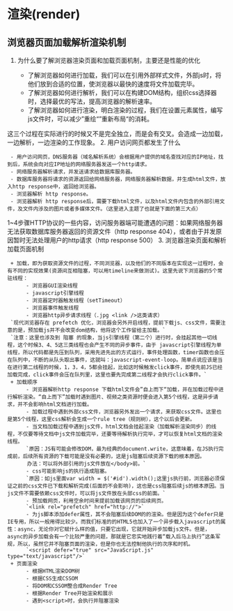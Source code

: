 # 渲染(render)

## 浏览器页面加载解析渲染机制

1. 为什么要了解浏览器渲染页面和加载页面机制，主要还是性能的优化

     - 了解浏览器如何进行加载，我们可以在引用外部样式文件，外部js时，将他们放到合适的位置，使浏览器以最快的速度将文件加载完毕。
     - 了解浏览器如何进行解析，我们可以在构建DOM结构，组织css选择器时，选择最优的写法，提高浏览器的解析速率。
     - 了解浏览器如何进行渲染，明白渲染的过程，我们在设置元素属性，编写js文件时，可以减少”重绘“”重新布局“的消耗。

这三个过程在实际进行的时候又不是完全独立，而是会有交叉。会造成一边加载，一边解析，一边渲染的工作现象。
2. 用户访问网页都发生了什么

     - 用户访问网页，DNS服务器（域名解析系统）会根据用户提供的域名查找对应的IP地址，找到后，系统会向对应IP地址的网络服务器发送一个http请求。
     - 网络服务器解析请求，并发送请求给数据库服务器。
     - 数据库服务器将请求的资源返回给网络服务器，网络服务器解析数据，并生成html文件，放入http response中，返回给浏览器。
     - 浏览器解析 http response。
     - 浏览器解析 http response后，需要下载html文件，以及html文件内包含的外部引用文件，及文件内涉及的图片或者多媒体文件。（这里进入主题了也就是下面的第三大点）

1~4步骤HTTP协议的一些内容，访问服务器端可能遭遇的问题：如果网络服务器无法获取数据库服务器返回的资源文件（http response 404），或者由于并发原因暂时无法处理用户的http请求（http response 500）
3. 浏览器渲染页面和解析加载页面机制

     + 加载，即为获取资源文件的过程，不同浏览器，以及他们的不同版本在实现这一过程时，会有不同的实现效果(资源间互相阻塞，可以用timeline来做测试)。这里先说下浏览器的5个常驻线程：
          - 浏览器GUI渲染线程
          - javascript引擎线程
          - 浏览器定时器触发线程（setTimeout）
          - 浏览器事件触发线程
          - 浏览器http异步请求线程（.jpg <link />这类请求）
     `现代浏览器存在 prefetch 优化，浏览器会另外开启线程，提前下载js、css文件，需要注意的是，预加载js并不会改变dom结构，他将这个工作留给主加载。`
     `注意：这里也涉及到 阻塞 的现象，当js引擎线程（第二个）进行时，会挂起其他一切线程，这个时候3、4、5这三类线程也会产生不同的异步事件，由于 javascript引擎线程为单线程，所以代码都是先压到队列，采用先进先出的方式运行，事件处理函数，timer函数也会压在队列中，不断的从队头取出事件，这就叫：javascript-event-loop。简单点说应该是当在进行第二线程的时候，1，3，4，5都会挂起，比如这时候触发click事件，即使先前JS已经加载完成，click事件会压在队列里，这里也要先完成第二线程才会执行click事件。`
     + 加载顺序
          - 浏览器解析http response 下载html文件会”自上而下“加载，并在加载过程中进行解析渲染。“自上而下”加载时遇到图片、视频之类资源时便会进入第5个线程，这是异步请求，并不会影响html文档进行加载。
          - 加载过程中遇到外部css文件，浏览器另外发出一个请求，来获取css文件。这里也是第5个线程，这里css解析会生成一个rule tree（规则树），这个以后会更新。
          - 当文档加载过程中遇到js文件，html文档会挂起渲染（加载解析渲染同步）的线程，不仅要等待文档中js文件加载完毕，还要等待解析执行完毕，才可以恢复html文档的渲染线程。
          `原因：JS有可能会修改DOM，最为经典的document.write，这意味着，在JS执行完成前，后续所有资源的下载可能是没有必要的，这是js阻塞后续资源下载的根本原因。
     　　  办法：可以将外部引用的js文件放在</body>前。`
          - css可能影响js的执行造成阻塞。
          `原因：如js里面var width = $('#id').width();这里js执行前，浏览器必须保证之前的css文件已下载和解析完成(后面的不会影响)，这也是css阻塞后续js的根本原因。当js文件不需要依赖css文件时，可以将js文件放在头部css的前面。`
          - 预加载网页，利用空余时间来提前加载该网页的后续网页。
          `<link rel="prefetch" href="http://">`
          - 为js脚本添加defer属性，其不会阻塞后续DOM的的渲染。但是因为这个defer只是IE专用，所以一般用得比较少。而我们标准的的HTML5也加入了一个异步载入javascript的属性：async，无论你对它赋什么样的值，只要它出现，它就开始异步加载js文件。但是， async的异步加载会有一个比较严重的问题，那就是它忠实地践行着“载入后马上执行”这条军规，所以，虽然它并不阻塞页面的渲染，但是你也无法控制他执行的次序和时机。
          `<script defer="true" src="JavaScript.js" type="text/javascript"/>`
     + 页面渲染
          - 根据HTML渲染DOM树
          - 根据CSS生成CSSOM
          - 将DOM和CSSOM整合成Render Tree
          - 根据Render Tree开始渲染和展示
          - 遇到<script>时，会执行并阻塞渲染
